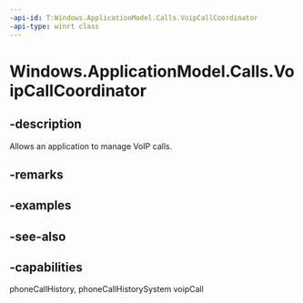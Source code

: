 ```yaml
---
-api-id: T:Windows.ApplicationModel.Calls.VoipCallCoordinator
-api-type: winrt class
---
```


<!-- Class syntax.
public class VoipCallCoordinator : Windows.ApplicationModel.Calls.IVoipCallCoordinator
-->

# Windows.ApplicationModel.Calls.VoipCallCoordinator

## -description
Allows an application to manage VoIP calls.

## -remarks

## -examples

## -see-also


## -capabilities
phoneCallHistory, phoneCallHistorySystem
voipCall
